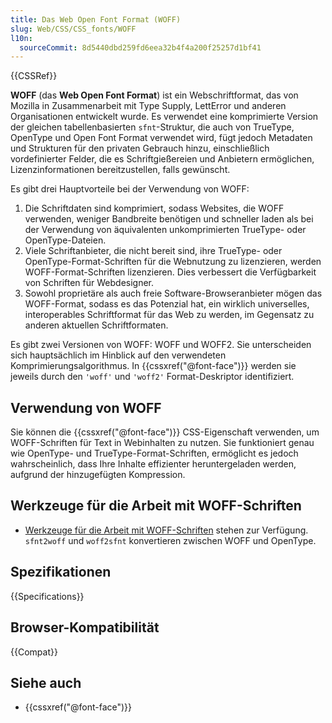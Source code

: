 ```yaml
---
title: Das Web Open Font Format (WOFF)
slug: Web/CSS/CSS_fonts/WOFF
l10n:
  sourceCommit: 8d5440dbd259fd6eea32b4f4a200f25257d1bf41
---
```


{{CSSRef}}

**WOFF** (das **Web Open Font Format**) ist ein Webschriftformat, das von Mozilla in Zusammenarbeit mit Type Supply, LettError und anderen Organisationen entwickelt wurde. Es verwendet eine komprimierte Version der gleichen tabellenbasierten `sfnt`-Struktur, die auch von TrueType, OpenType und Open Font Format verwendet wird, fügt jedoch Metadaten und Strukturen für den privaten Gebrauch hinzu, einschließlich vordefinierter Felder, die es Schriftgießereien und Anbietern ermöglichen, Lizenzinformationen bereitzustellen, falls gewünscht.

Es gibt drei Hauptvorteile bei der Verwendung von WOFF:

1. Die Schriftdaten sind komprimiert, sodass Websites, die WOFF verwenden, weniger Bandbreite benötigen und schneller laden als bei der Verwendung von äquivalenten unkomprimierten TrueType- oder OpenType-Dateien.
2. Viele Schriftanbieter, die nicht bereit sind, ihre TrueType- oder OpenType-Format-Schriften für die Webnutzung zu lizenzieren, werden WOFF-Format-Schriften lizenzieren. Dies verbessert die Verfügbarkeit von Schriften für Webdesigner.
3. Sowohl proprietäre als auch freie Software-Browseranbieter mögen das WOFF-Format, sodass es das Potenzial hat, ein wirklich universelles, interoperables Schriftformat für das Web zu werden, im Gegensatz zu anderen aktuellen Schriftformaten.

Es gibt zwei Versionen von WOFF: WOFF und WOFF2. Sie unterscheiden sich hauptsächlich im Hinblick auf den verwendeten Komprimierungsalgorithmus. In {{cssxref("@font-face")}} werden sie jeweils durch den `'woff'` und `'woff2'` Format-Deskriptor identifiziert.

## Verwendung von WOFF

Sie können die {{cssxref("@font-face")}} CSS-Eigenschaft verwenden, um WOFF-Schriften für Text in Webinhalten zu nutzen. Sie funktioniert genau wie OpenType- und TrueType-Format-Schriften, ermöglicht es jedoch wahrscheinlich, dass Ihre Inhalte effizienter heruntergeladen werden, aufgrund der hinzugefügten Kompression.

## Werkzeuge für die Arbeit mit WOFF-Schriften

- [Werkzeuge für die Arbeit mit WOFF-Schriften](https://github.com/odemiral/woff2sfnt-sfnt2woff) stehen zur Verfügung. `sfnt2woff` und `woff2sfnt` konvertieren zwischen WOFF und OpenType.

## Spezifikationen

{{Specifications}}

## Browser-Kompatibilität

{{Compat}}

## Siehe auch

- {{cssxref("@font-face")}}
